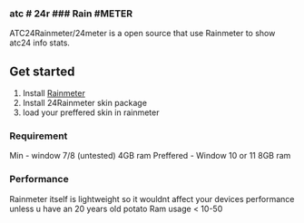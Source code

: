 ### atc # 24r ### Rain #METER
ATC24Rainmeter/24meter is a open source that use Rainmeter to show atc24 info stats. 

## Get started

1. Install [Rainmeter](https://www.rainmeter.net/)
2. Install 24Rainmeter skin package
3. load your preffered skin in rainmeter

### Requirement

Min - window 7/8 (untested) 4GB ram
Preffered - Window 10 or 11 8GB ram

### Performance

Rainmeter itself is lightweight so it wouldnt affect your devices performance unless u have an 20 years old potato
Ram usage < 10-50
